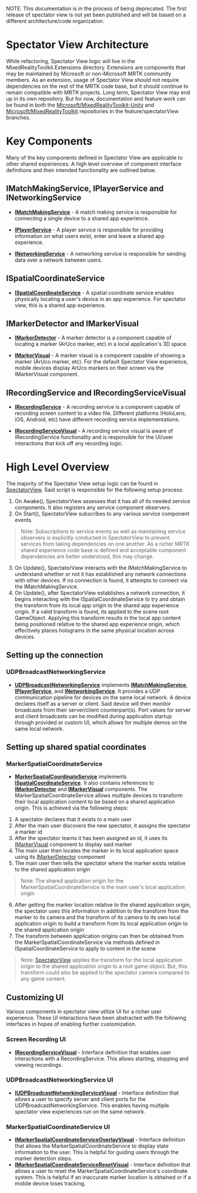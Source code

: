 NOTE: This documentation is in the process of being deprecated. The first release of spectator view is not yet been published and will be based on a different architecture/code organization.

# Spectator View Architecture
While refactoring, Spectator View logic will live in the MixedRealityToolkit.Extensions directory. Extensions are components that may be maintained by Microsoft or non-Microsoft MRTK community members. As an extension, usage of Spectator View should not require dependencies on the rest of the MRTK code base, but it should continue to remain compatible with MRTK projects. Long term, Spectator View may end up in its own repository. But for now, documentation and feature work can be found in both the [Microsoft/MixedRealityToolkit-Unity](https://github.com/Microsoft/MixedRealityToolkit-Unity/tree/feature/spectatorView/Assets/MixedRealityToolkit.Extensions/SpectatorView) and [Microsoft/MixedRealityToolkit](https://github.com/Microsoft/MixedRealityToolkit/tree/feature/spectatorView/SpectatorViewPlugin) repositories in the feature/spectatorView branches.

# Key Components
Many of the key components defined in Spectator View are applicable to other shared experiences. A high level overview of component interface definitions and their intended functionality are outlined below.

## IMatchMakingService, IPlayerService and INetworkingService
* [**IMatchMakingService**](xref:Microsoft.MixedReality.Toolkit.Extensions.Experimental.Sharing.IMatchMakingService) - A match making service is responsible for connecting a single device to a shared app experience.

* [**IPlayerService**](xref:Microsoft.MixedReality.Toolkit.Extensions.Experimental.Sharing.IPlayerService)  - A player service is responsible for providing information on what users exist, enter and leave a shared app experience.

* [**INetworkingService**](xref:Microsoft.MixedReality.Toolkit.Extensions.Experimental.Sharing.INetworkingService) - A networking service is responsible for sending data over a network between users.

## ISpatialCoordinateService
* [**ISpatialCoordinateService**](xref:Microsoft.MixedReality.Toolkit.Extensions.Experimental.Sharing.ISpatialCoordinateService) - A spatial coordinate service enables physically locating a user's device in an app experience. For spectator view, this is a shared app experience. 

## IMarkerDetector and IMarkerVisual
* [**IMarkerDetector**](xref:Microsoft.MixedReality.Toolkit.Extensions.Experimental.MarkerDetection.IMarkerDetector)  - A marker detector is a component capable of locating a marker (ArUco marker, etc) in a local application's 3D 
space.

* [**IMarkerVisual**](xref:Microsoft.MixedReality.Toolkit.Extensions.Experimental.MarkerDetection.IMarkerVisual) - A marker visual is a component capable of showing a marker (ArUco marker, etc). For the default Spectator View experience, mobile devices display ArUco markers on their screen via the IMarkerVisual component.

## IRecordingService and IRecordingServiceVisual
* [**IRecordingService**](xref:Microsoft.MixedReality.Toolkit.Extensions.Experimental.ScreenRecording.IRecordingService) - A recording service is a component capable of recording screen content to a video file. Different platforms (HoloLens, iOS, Android, etc) have different recording service implementations.

* [**IRecordingServiceVisual**](xref:Microsoft.MixedReality.Toolkit.Extensions.Experimental.ScreenRecording.IRecordingServiceVisual) - A recording service visual is aware of IRecordingService functionality and is responsible for the UI/user interactions that kick off any recording logic. 

# High Level Overview
The majority of the Spectator View setup logic can be found in [SpectatorView](https://github.com/Microsoft/MixedRealityToolkit-Unity/blob/feature/spectatorView/Assets/MixedRealityToolkit.Extensions/SpectatorView/Scripts/SpectatorView). Said script is responsible for the following setup process:
1. On Awake(), SpectatorView assesses that it has all of its needed service components. It also registers any service component observers.
2. On Start(), SpectatorView subscribes to any various service component events.
>Note: Subscriptions to service events as well as maintaining service observers is explicitly conducted in SpectatorView to prevent services from taking dependencies on one another. As a richer MRTK shared experience code base is defined and acceptable component dependencies are better understood, this may change.
3. On Update(), SpectatorView interacts with the IMatchMakingService to understand whether or not it has established any network connections with other devices. If no connection is found, it attempts to connect via the IMatchMakingService.
4. On Update(), after SpectatorView establishes a network connection, it begins interacting with the ISpatialCoordinateService to try and obtain the transform from its local app origin to the shared app experience origin. If a valid transform is found, its applied to the scene root GameObject. Applying this transform results in the local app content being positioned relative to the shared app experience origin, which effectively places holograms in the same physical location across devices.

## Setting up the connection
### UDPBroadcastNetworkingService
* [**UDPBroadcastNetworkingService**](xref:Microsoft.MixedReality.Toolkit.Extensions.Experimental.SpectatorView.Sharing.UDPBroadcastNetworkingService) implements [**IMatchMakingService**](xref:Microsoft.MixedReality.Toolkit.Extensions.Experimental.Sharing.IMatchMakingService), [**IPlayerService**](xref:Microsoft.MixedReality.Toolkit.Extensions.Experimental.Sharing.IPlayerService), and [**INetworkingService**](xref:Microsoft.MixedReality.Toolkit.Extensions.Experimental.Sharing.INetworkingService). It provides a UDP communication pipeline for devices on the same local network. A device declares itself as a server or client. Said device will then monitor broadcasts from their server/client counterpart(s). Port values for server and client broadcasts can be modified during application startup through provided or custom UI, which allows for multiple demos on the same local network.

## Setting up shared spatial coordinates
### MarkerSpatialCoordinateService
* [**MarkerSpatialCoordinateService**](xref:Microsoft.MixedReality.Toolkit.Extensions.Experimental.SpectatorView.Sharing.MarkerSpatialCoordinateService) implements [**ISpatialCoordinateService**](xref:Microsoft.MixedReality.Toolkit.Extensions.Experimental.Sharing.ISpatialCoordinateService). It also contains references to [**IMarkerDetector**](xref:Microsoft.MixedReality.Toolkit.Extensions.Experimental.MarkerDetection.IMarkerDetector) and [**IMarkerVisual**](xref:Microsoft.MixedReality.Toolkit.Extensions.Experimental.MarkerDetection.IMarkerVisual) components. The MarkerSpatialCoordinateService allows multiple devices to transform their local application content to be based on a shared application origin. This is achieved via the following steps:

1. A spectator declares that it exists to a main user
2. After the main user discovers the new spectator, it assigns the spectator a marker id
3. After the spectator learns it has been assigned an id, it uses its [IMarkerVisual](xref:Microsoft.MixedReality.Toolkit.Extensions.Experimental.MarkerDetection.IMarkerVisual) component to display said marker
4. The main user then locates the marker in its local application space using its [IMarkerDetector](xref:Microsoft.MixedReality.Toolkit.Extensions.Experimental.MarkerDetection.IMarkerDetector) component
5. The main user then tells the spectator where the marker exists relative to the shared application origin
>Note: The shared application origin for the MarkerSpatialCoordinateService is the main user's local application origin
6. After getting the marker location relative to the shared application origin, the spectator uses this information in addition to the transform from the marker to its camera and the transform of its camera to its own local application origin to build a transform from its local application origin to the shared application origin
7. The transform between application origins can then be obtained from the MarkerSpatialCoordinateService via methods defined in ISpatialCoordinateService to apply to content in the scene
>Note: [SpectatorView](xref:Microsoft.MixedReality.Toolkit.Extensions.Experimental.SpectatorView.SpectatorView) applies the transform for the local application origin to the shared application origin to a root game object. But, this transform could also be applied to the spectator camera compared to any game content.

## Customizing UI
Various components in spectator view utilize UI for a richer user experience. These UI interactions have been abstracted with the following interfaces in hopes of enabling further customization.

### Screen Recording UI
* [**IRecordingServiceVisual**](xref:Microsoft.MixedReality.Toolkit.Extensions.Experimental.ScreenRecording.IRecordingServiceVisual) - Interface definition that enables user interactions with a RecordingService. This allows starting, stopping and viewing recordings.

### UDPBroadcastNetworkingService UI
* [**IUDPBroadcastNetworkingServiceVisual**](xref:Microsoft.MixedReality.Toolkit.Extensions.Experimental.SpectatorView.Sharing.UDPBroadcastNetworkingService) - Interface definition that allows a user to specify server and client ports for the UDPBroadcastNetworkingService. This enables having multiple spectator view experiences run on the same network.

### MarkerSpatialCoordinateService UI
* [**IMarkerSpatialCoordinateServiceOverlayVisual**](xref:Microsoft.MixedReality.Toolkit.Extensions.Experimental.SpectatorView.Sharing.MarkerSpatialCoordinateService) - Interface definition that allows the MarkerSpatialCoordinateService to display state information to the user. This is helpful for guiding users through the marker detection steps.
* [**IMarkerSpatialCoordinateServiceResetVisual**](xref:Microsoft.MixedReality.Toolkit.Extensions.Experimental.SpectatorView.Sharing.MarkerSpatialCoordinateService) - Interface definition that allows a user to reset the MarkerSpatialCoordinateService's coordinate system. This is helpful if an inaccurate marker location is obtained or if a mobile device loses tracking.
